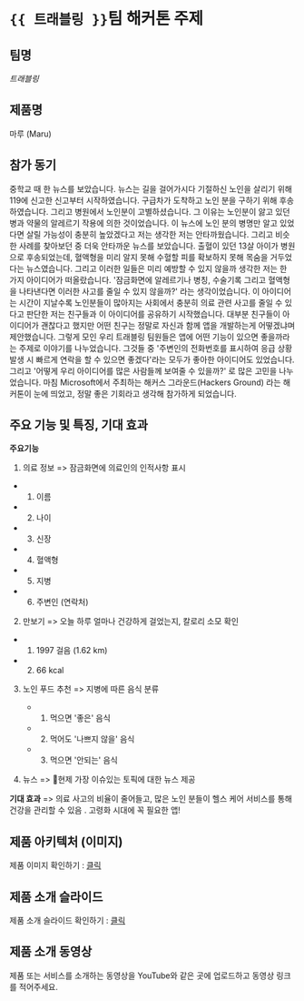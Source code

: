 # `{{ 트래블링 }}`팀 해커톤 주제

## 팀명

*트래블링*

## 제품명

마루 (Maru)

## 참가 동기

중학교 때 한 뉴스를 보았습니다. 뉴스는 길을 걸어가시다 기절하신 노인을 살리기 위해 119에 신고한 신고부터 시작하였습니다. 구급차가 도착하고 노인 분을 구하기 위해 후송하였습니다. 그리고 병원에서 노인분이 고별하셨습니다. 그 이유는 노인분이 앓고 있던 병과 약물의 알레르기 작용에 의한 것이었습니다. 이 뉴스에 노인 분의 병명만 알고 있었다면 살릴 가능성이 충분히 높았겠다고 저는 생각한 저는 안타까웠습니다. 그리고 비슷한 사례를 찾아보던 중 더욱 안타까운 뉴스를 보았습니다. 출혈이 있던 13살 아이가 병원으로 후송되었는데, 혈액형을 미리 알지 못해 수혈할 피를 확보하지 못해 목숨을 거두었다는 뉴스였습니다. 그리고 이러한 일들은 미리 예방할 수 있지 않을까 생각한 저는 한 가지 아이디어가 떠올랐습니다. '잠금화면에 알레르기나 병칭, 수술기록 그리고 혈액형을 나타낸다면 이러한 사고를 줄일 수 있지 않을까?' 라는 생각이었습니다. 이 아이디어는 시간이 지날수록 노인분들이 많아지는 사회에서 충분히 의료 관련 사고를 줄일 수 있다고 판단한 저는 친구들과 이 아이디어를 공유하기 시작했습니다. 대부분 친구들이 아이디어가 괜찮다고 했지만 어떤 친구는 정말로 자신과 함께 앱을 개발하는게 어떻겠냐며 제안했습니다. 그렇게 모인 우리 트래블링 팀원들은 앱에 어떤 기능이 있으면 좋을까라는 주제로 이야기를 나누었습니다. 그것들 중 '주변인의 전화번호를 표시하여 응급 상황 발생 시 빠르게 연락을 할 수 있으면 좋겠다'라는 모두가 좋아한 아이디어도 있었습니다. 그리고 '어떻게 우리 아이디어를 많은 사람들께 보여줄 수 있을까?' 로 많은 고민을 나누었습니다. 마침 Microsoft에서 주최하는 해커스 그라운드(Hackers Ground) 라는 해커톤이 눈에 띄었고, 정말 좋은 기회라고 생각해 참가하게 되었습니다.

## 주요 기능 및 특징, 기대 효과
**주요기능**
 1. 의료 정보
	=> 잠금화면에 의료인의 인적사항 표시
	
 - 1) 이름
 - 2) 나이
 - 3) 신장
 - 4) 혈액형
 - 5) 지병
 - 6) 주변인 (연락처)

	
2. 만보기
	=> 오늘 하루 얼마나 건강하게 걸었는지, 칼로리 소모 확인
	
- 1) 1997 걸음 (1.62 km)
- 2) 66 kcal
	
3. 노인 푸드 추천
	=> 지병에 따른 음식 분류
	- 1) 먹으면 '좋은' 음식
	- 2) 먹어도 '나쁘지 않을' 음식
	- 3) 먹으면 '안되는' 음식

4. 뉴스
	=> 현제 가장 이슈있는 토픽에 대한 뉴스 제공

**기대 효과**
=> 의료 사고의 비율이 줄어들고,
	많은 노인 분들이 헬스 케어 서비스를 통해 건강을 관리할 수 있음 .
  고령화 시대에 꼭 필요한 앱!

## 제품 아키텍처 (이미지)

제품 이미지 확인하기 : [클릭](https://github.com/hackersground-kr/Travling/tree/main/images)

## 제품 소개 슬라이드

제품 소개 슬라이드 확인하기 : [클릭](https://github.com/hackersground-kr/Travling/blob/main/decks/%E1%84%86%E1%85%A1%E1%84%85%E1%85%AE.pptx)

## 제품 소개 동영상

제품 또는 서비스를 소개하는 동영상을 YouTube와 같은 곳에 업로드하고 동영상 링크를 적어주세요.
